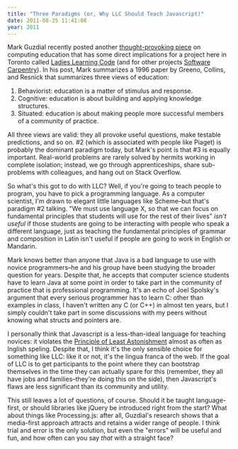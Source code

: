 ```yaml
---
title: "Three Paradigms (or, Why LLC Should Teach Javascript)"
date: 2011-08-25 11:41:08
year: 2011
---
```

Mark Guzdial recently posted another <a href="http://computinged.wordpress.com/2011/08/23/why-we-ought-to-teach-java-computing-education-and-social-practice/">thought-provoking piece</a> on computing education that has some direct implications for a project here in Toronto called <a href="http://ladieslearningcode.tumblr.com/">Ladies Learning Code</a> (and for other projects <a href="https://software-carpentry.org">Software Carpentry</a>). In his post, Mark summarizes a 1996 paper by Greeno, Collins, and Resnick that summarizes three views of education:
<ol>
	<li>Behaviorist: education is a matter of stimulus and response.</li>
	<li>Cognitive: education is about building and applying knowledge structures.</li>
	<li>Situated: education is about making people more successful members of a community of practice.</li>
</ol>
All three views are valid: they all provoke useful questions, make testable predictions, and so on. #2 (which is associated with people like Piaget) is probably the dominant paradigm today, but Mark's point is that #3 is equally important. Real-world problems are rarely solved by hermits working in complete isolation; instead, we go through apprenticeships, share sub-problems with colleagues, and hang out on Stack Overflow.

So what's this got to do with LLC? Well, if you're going to teach people to program, you have to pick a programming language. As a computer scientist, I'm drawn to elegant little languages like Scheme–but that's paradigm #2 talking. "We must use language X, so that we can focus on fundamental principles that students will use for the rest of their lives" <em>isn't useful</em> if those students are going to be interacting with people who speak a different language, just as teaching the fundamental principles of grammar and composition in Latin isn't useful if people are going to work in English or Mandarin.

Mark knows better than anyone that Java is a bad language to use with novice programmers–he and his group have been studying the broader question for years. Despite that, he accepts that computer science students have to learn Java at some point in order to take part in the community of practice that is professional programming. It's an echo of Joel Spolsky's argument that every serious programmer has to learn C: other than examples in class, I haven't written any C (or C++) in almost ten years, but I simply couldn't take part in some discussions with my peers without knowing what structs and pointers are.

I personally think that Javascript is a less-than-ideal language for teaching novices: it violates the <a href="http://en.wikipedia.org/wiki/Principle_of_least_astonishment">Principle of Least Astonishment</a> almost as often as Inglish speling. Despite that, I think it's the only sensible choice for something like LLC: like it or not, it's the lingua franca of the web. If the goal of LLC is to get participants to the point where they can bootstrap themselves in the time they can actually spare for this (remember, they all have jobs and families–they're doing this on the side), then Javascript's flaws are less significant than its community and utility.

This still leaves a lot of questions, of course. Should it be taught language-first, or should libraries like jQuery be introduced right from the start? What about things like Processing.js: after all, Guzdial's research shows that a media-first approach attracts and retains a wider range of people. I think trial and error is the only solution, but even the "errors" will be useful and fun, and how often can you say <em>that</em> with a straight face?
